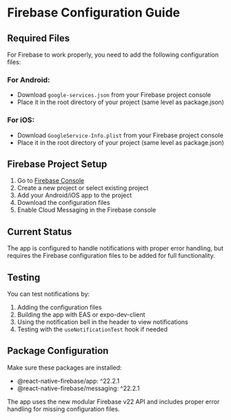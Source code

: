 # Firebase Configuration Guide

## Required Files

For Firebase to work properly, you need to add the following configuration files:

### For Android:
- Download `google-services.json` from your Firebase project console
- Place it in the root directory of your project (same level as package.json)

### For iOS:
- Download `GoogleService-Info.plist` from your Firebase project console  
- Place it in the root directory of your project (same level as package.json)

## Firebase Project Setup

1. Go to [Firebase Console](https://console.firebase.google.com/)
2. Create a new project or select existing project
3. Add your Android/iOS app to the project
4. Download the configuration files 
5. Enable Cloud Messaging in the Firebase console

## Current Status

The app is configured to handle notifications with proper error handling, but requires the Firebase configuration files to be added for full functionality.

## Testing

You can test notifications by:
1. Adding the configuration files
2. Building the app with EAS or expo-dev-client
3. Using the notification bell in the header to view notifications
4. Testing with the `useNotificationTest` hook if needed

## Package Configuration

Make sure these packages are installed:
- @react-native-firebase/app: ^22.2.1
- @react-native-firebase/messaging: ^22.2.1

The app uses the new modular Firebase v22 API and includes proper error handling for missing configuration files.
